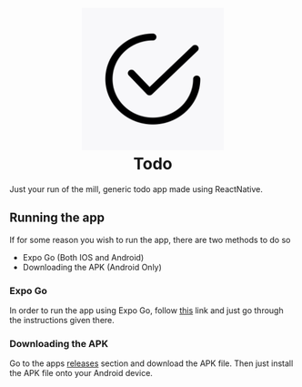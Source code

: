<h1 align="center">
  <img src="https://github.com/bruhmoment6420/todo-app/blob/main/assets/icon.png" width="250" height="250"/><br/>
  Todo
</h1>

Just your run of the mill, generic todo app made using ReactNative. 

## Running the app
If for some reason you wish to run the app, there are two methods to do so
- Expo Go (Both IOS and Android)
- Downloading the APK (Android Only)

### Expo Go
In order to run the app using Expo Go, follow [this](https://expo.io/@tahlial/projects/todo-app) link and just go through the instructions given there.
### Downloading the APK
Go to the apps [releases](https://github.com/bruhmoment6420/todo-app/releases) section and download the APK file. Then just install the APK file onto your Android device.
